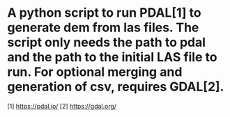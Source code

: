 # A python script to run PDAL[1] to generate dem from las files. The script only needs the path to pdal and the path to the initial LAS file to run. For optional merging and generation of csv, requires GDAL[2].

[1] https://pdal.io/
[2] https://gdal.org/
